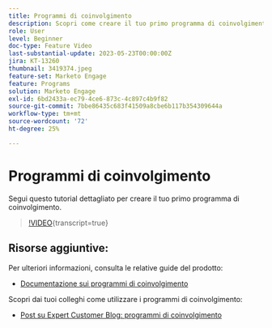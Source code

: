 ```yaml
---
title: Programmi di coinvolgimento
description: Scopri come creare il tuo primo programma di coinvolgimento.
role: User
level: Beginner
doc-type: Feature Video
last-substantial-update: 2023-05-23T00:00:00Z
jira: KT-13260
thumbnail: 3419374.jpeg
feature-set: Marketo Engage
feature: Programs
solution: Marketo Engage
exl-id: 6bd2433a-ec79-4ce6-873c-4c897c4b9f82
source-git-commit: 7bbe86435c683f41509a8cbe6b117b354309644a
workflow-type: tm+mt
source-wordcount: '72'
ht-degree: 25%

---
```


# Programmi di coinvolgimento

Segui questo tutorial dettagliato per creare il tuo primo programma di coinvolgimento.

>[!VIDEO](https://video.tv.adobe.com/v/3419374/?learn=on){transcript=true}

## Risorse aggiuntive:

Per ulteriori informazioni, consulta le relative guide del prodotto:
* [Documentazione sui programmi di coinvolgimento](https://experienceleague.adobe.com/docs/marketo/using/product-docs/email-marketing/drip-nurturing/creating-an-engagement-program/understanding-engagement-programs.html?lang=en)

Scopri dai tuoi colleghi come utilizzare i programmi di coinvolgimento:
* [Post su Expert Customer Blog: programmi di coinvolgimento](https://nation.marketo.com/t5/product-blogs/marketo-success-series-engagement-programs/ba-p/301712)
